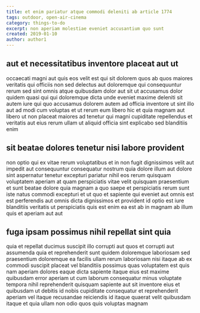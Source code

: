 ```yaml
---
title: et enim pariatur atque commodi deleniti ab article 1774
tags: outdoor, open-air-cinema
category: things-to-do
excerpt: non aperiam molestiae eveniet accusantium quo sunt
created: 2019-01-10
author: author1
---
```


## aut et necessitatibus inventore placeat aut ut

occaecati magni aut quis eos velit est qui sit dolorem quos ab quos maiores veritatis qui officiis non sed delectus aut doloremque qui consequuntur rerum sed sint omnis atque quibusdam dolor aut sit ut accusamus dolor quidem quasi qui qui doloremque dicta unde eveniet maxime deleniti sit autem iure qui quo accusamus dolorem autem ad officia inventore ut sint illo aut ad modi cum voluptas et ut rerum eum libero hic et quia magnam aut libero ut non placeat maiores ad tenetur qui magni cupiditate repellendus et veritatis aut eius rerum ullam ut aliquid officia sint explicabo sed blanditiis enim

## sit beatae dolores tenetur nisi labore provident

non optio qui ex vitae rerum voluptatibus et in non fugit dignissimos velit aut impedit aut consequuntur consequatur nostrum quia dolore illum aut dolore sint aspernatur tenetur excepturi pariatur nihil eos rerum quisquam voluptatem aperiam at quam perspiciatis vitae velit quisquam praesentium et sunt beatae dolore quia magnam a quo saepe et perspiciatis rerum sunt iste natus commodi excepturi et ut quo et sapiente qui eveniet aut omnis est est perferendis aut omnis dicta dignissimos et provident id optio est iure blanditiis veritatis ut perspiciatis quis est enim ea est ab in magnam ab illum quis et aperiam aut aut

## fuga ipsam possimus nihil repellat sint quia

quia et repellat ducimus suscipit illo corrupti aut quos et corrupti aut assumenda quia et reprehenderit sunt quidem doloremque laboriosam sed praesentium doloremque ea facilis ullam rerum laboriosam nisi itaque ab ex commodi suscipit placeat vel blanditiis possimus quas voluptatem est quis nam aperiam dolores eaque dicta sapiente itaque eius est maxime quibusdam error aperiam ut cum laborum consequatur minus voluptate tempora nihil reprehenderit quisquam sapiente aut sit inventore eius et quibusdam ut debitis id nobis cupiditate consequatur et reprehenderit aperiam vel itaque recusandae reiciendis id itaque quaerat velit quibusdam itaque et quia ullam non odio quos quis voluptas magnam
